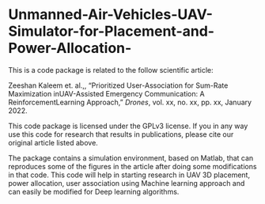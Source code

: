# Unmanned-Air-Vehicles-UAV-Simulator-for-Placement-and-Power-Allocation-

This is a code package is related to the follow scientific article:

Zeeshan Kaleem et. al.,, “Prioritized User-Association for Sum-Rate Maximization inUAV-Assisted Emergency Communication: A ReinforcementLearning Approach,” _Drones_, vol. xx, no. xx, pp. xx, January 2022.

This code package is licensed under the GPLv3 license. If you in any way use this code for research that results in publications, please cite our original article listed above.

The package contains a simulation environment, based on Matlab, that can reproduces some of the figures in the article after doing some modifications in that code. This code will help in starting research in UAV 3D placement, power allocation, user association using Machine learning approach and can easily be modified for Deep learning algorithms.
